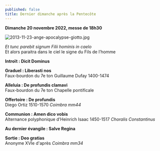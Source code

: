 ```yaml
---
published: false
title: Dernier dimanche après la Pentecôte
---
```

**Dimanche 20 novembre 2022, messe de 18h30**

![2013-11-23-ange-apocalypse-giotto.jpg]({{site.baseurl}}/images/2013-11-23-ange-apocalypse-giotto.jpg)


*Et tunc parebit signum Filii hominis in caelo*  
Et alors paraitra dans le ciel le signe du Fils de l’homme

**Introït : Dicit Dominus**

**Graduel : Liberasti nos**  
Faux-bourdon du 7e ton Guillaume Dufay 1400-1474

**Alleluia : De profundis clamavi**  
Faux-bourdon du 7e ton Chapelle pontificale

**Offertoire : De profundis**  
Diego Ortiz 1510-1570 *Coimbra mm44*

**Communion : Amen dico vobis**  
Alternance polyphonique d’Heinrich Isaac 1450-1517 *Choralis Constantinus*

**Au dernier évangile : Salve Regina**

**Sortie : Deo gratias**  
Anonyme XVIe d'après *Coimbra mm34*